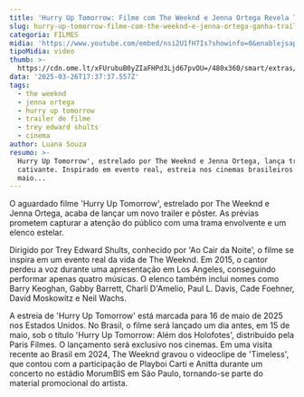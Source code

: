 ```yaml
---
title: 'Hurry Up Tomorrow: Filme com The Weeknd e Jenna Ortega Revela Trailer e Pôster'
slug: hurry-up-tomorrow-filme-com-the-weeknd-e-jenna-ortega-ganha-trailer-e-pster
categoria: FILMES
midia: 'https://www.youtube.com/embed/nsi2U1fH7Is?showinfo=0&enablejsapi=1'
tipoMidia: video
thumb: >-
  https://cdn.ome.lt/xFUrubuB0yZIaFHPd3Ljd67pvOU=/480x360/smart/extras/conteudos/omelete_THUMB_-_2025-03-26T132306.817.png
data: '2025-03-26T17:37:37.557Z'
tags:
  - the weeknd
  - jenna ortega
  - hurry up tomorrow
  - trailer de filme
  - trey edward shults
  - cinema
author: Luana Souza
resumo: >-
  Hurry Up Tomorrow', estrelado por The Weeknd e Jenna Ortega, lança trailer
  cativante. Inspirado em evento real, estreia nos cinemas brasileiros em 15 de
  maio...
---
```


O aguardado filme 'Hurry Up Tomorrow', estrelado por The Weeknd e Jenna Ortega, acaba de lançar um novo trailer e pôster. As prévias prometem capturar a atenção do público com uma trama envolvente e um elenco estelar.

Dirigido por Trey Edward Shults, conhecido por 'Ao Cair da Noite', o filme se inspira em um evento real da vida de The Weeknd. Em 2015, o cantor perdeu a voz durante uma apresentação em Los Angeles, conseguindo performar apenas quatro músicas. O elenco também inclui nomes como Barry Keoghan, Gabby Barrett, Charli D'Amelio, Paul L. Davis, Cade Foehner, David Moskowitz e Neil Wachs.

A estreia de 'Hurry Up Tomorrow' está marcada para 16 de maio de 2025 nos Estados Unidos. No Brasil, o filme será lançado um dia antes, em 15 de maio, sob o título 'Hurry Up Tomorrow: Além dos Holofotes', distribuído pela Paris Filmes. O lançamento será exclusivo nos cinemas. Em uma visita recente ao Brasil em 2024, The Weeknd gravou o videoclipe de 'Timeless', que contou com a participação de Playboi Carti e Anitta durante um concerto no estádio MorumBIS em São Paulo, tornando-se parte do material promocional do artista.
